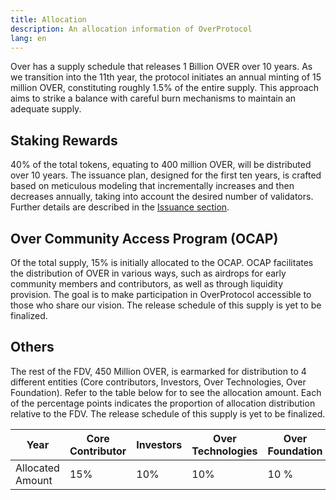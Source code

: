 ```yaml
---
title: Allocation
description: An allocation information of OverProtocol
lang: en
---
```


Over has a supply schedule that releases 1 Billion OVER over 10 years. As we transition into the 11th year, the protocol initiates an annual minting of 15 million OVER, constituting roughly $1.5\%$ of the entire supply. This approach aims to strike a balance with careful burn mechanisms to maintain an adequate supply.

## Staking Rewards

$40\%$ of the total tokens, equating to 400 million OVER, will be distributed over 10 years. The issuance plan, designed for the first ten years, is crafted based on meticulous modeling that incrementally increases and then decreases annually, taking into account the desired number of validators. Further details are described in the [Issuance section](issuance.md).

## Over Community Access Program (OCAP)

Of the total supply, $15\%$ is initially allocated to the OCAP. OCAP facilitates the distribution of OVER in various ways, such as airdrops for early community members and contributors, as well as through liquidity provision. The goal is to make participation in OverProtocol accessible to those who share our vision. The release schedule of this supply is yet to be finalized.

## Others

The rest of the FDV, 450 Million OVER, is earmarked for distribution to 4 different entities (Core contributors, Investors, Over Technologies, Over Foundation). Refer to the table below for to see the allocation amount. Each of the percentage points indicates the proportion of allocation distribution relative to the FDV. The release schedule of this supply is yet to be finalized.

| Year             | Core Contributor | Investors | Over Technologies | Over Foundation |
| ---------------- | ---------------- | --------- | ----------------- | --------------- |
| Allocated Amount | 15%              | 10%       | 10%               | 10 %            |
